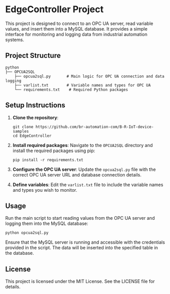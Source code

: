 # EdgeController Project

This project is designed to connect to an OPC UA server, read variable values, and insert them into a MySQL database. It provides a simple interface for monitoring and logging data from industrial automation systems.

## Project Structure

```
python
├── OPCUA2SQL
    ├── opcua2sql.py       # Main logic for OPC UA connection and data logging
    ├── varlist.txt        # Variable names and types for OPC UA
    └── requirements.txt    # Required Python packages
```

## Setup Instructions

1. **Clone the repository**:
   ```
   git clone https://github.com/br-automation-com/B-R-IoT-device-samples
   cd EdgeController
   ```

2. **Install required packages**:
   Navigate to the `OPCUA2SQL` directory and install the required packages using pip:
   ```
   pip install -r requirements.txt
   ```

3. **Configure the OPC UA server**:
   Update the `opcua2sql.py` file with the correct OPC UA server URL and database connection details.

4. **Define variables**:
   Edit the `varlist.txt` file to include the variable names and types you wish to monitor.

## Usage

Run the main script to start reading values from the OPC UA server and logging them into the MySQL database:
```
python opcua2sql.py
```

Ensure that the MySQL server is running and accessible with the credentials provided in the script. The data will be inserted into the specified table in the database.

## License

This project is licensed under the MIT License. See the LICENSE file for details.